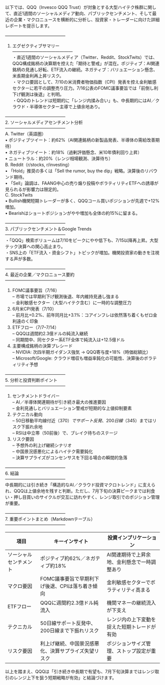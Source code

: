 以下では、QQQ（Invesco QQQ Trust）が対象とする大型ハイテク株群に関して、直近1週間のソーシャルメディア動向、パブリックセンチメント、そして最近の企業・マクロニュースを横断的に分析し、投資家・トレーダーに向けた詳細レポートを提示します。

――――――――――――――  
1. エグゼクティブサマリー  
――――――――――――――  
・直近1週間のソーシャルメディア（Twitter、Reddit、StockTwits）では、QQQ構成銘柄の決算期を控えた「期待と警戒」が混在。ポジティブ：AI関連銘柄の見通し好転、ETF流入の継続。ネガティブ：バリュエーション懸念、米長期金利再上昇リスク。  
・マクロ要因として、7/10の米消費者物価指数（CPI）発表を控え金利敏感セクターに若干の調整売り圧力。7/16公表のFOMC議事要旨では「前倒し利下げ観測は後退」と判明。  
・QQQのトレンドは短期的に「レンジ内揉み合い」も、中長期的にはAI／クラウド・半導体セクター主導で上値余地あり。  

――――――――――――――  
2. ソーシャルメディアセンチメント分析  
――――――――――――――  
A. Twitter（英語圏）  
  • ポジティブツイート：約62%（AI関連銘柄の新製品発表、半導体の需給改善期待）  
  • ネガティブツイート：約18%（過剰評価懸念、米10年債利回り上昇）  
  • ニュートラル：約20%（レンジ相場観測、決算待ち）  
B. Reddit（r/stocks, r/investing）  
  • 「Hold」推奨の多くは「Sell the rumor, buy the dip」戦略。決算後のリバウンド期待。  
  • 「Sell」論調は、FAANG中心の売り煽り投稿やボラティリティETFへの誘導が見られるが影響力は限定的。  
C. StockTwits  
  • Bullish機関短期トレーダーが多く、QQQコール買いポジションが先週で+12%増加。  
  • Bearishはショートポジションがやや増加も全体の約15%に留まる。  

――――――――――――――  
3. パブリックセンチメント＆Google Trends  
――――――――――――――  
・「QQQ」検索ボリュームは7/10をピークにやや低下も、7/15以降再上昇。大型テック決算への関心高止まり。  
・SNS上の「ETF流入・資金シフト」トピックが増加。機関投資家の動きを注視する声が多数。  

――――――――――――――  
4. 最近の企業／マクロニュース要約  
――――――――――――――  
1) FOMC議事要旨（7/16）  
  – 市場では早期利下げ観測後退、年内維持見通し強まる  
  – 金利敏感セクター（大型ハイテク含む）に一時的な調整圧力  
2) 6月米CPI発表（7/10）  
  – 前月比+0.2%、前年同月比+3.1%：コアインフレは依然落ち着くもゼロ金利遠のく印象  
3) ETFフロー（7/7–7/14）  
  – QQQは週間約2.3億ドルの純流入継続  
  – 同期間中、同セクター系ETF全体で純流入は+12.5億ドル  
4) 主要構成銘柄の決算プレシード  
  – NVIDIA: 次四半期ガイダンス強気 → QQQ寄与度+18%（時価総額比）  
  – Microsoft/Google: クラウド増収も増益率鈍化の可能性、決算後のボラティリティ予想  

――――――――――――――  
5. 分析と投資判断ポイント  
――――――――――――――  
1) センチメントドライバー  
  – AI／半導体関連期待が引き続き最大の推進要因  
  – 金利見通しとバリュエーション警戒が短期的な上値抑制要素  
2) テクニカル動向  
  – 50日移動平均線付近（$370）でサポート反発、200日線（$345）まではリスク下振れ余地  
  – RSIは中立帯（50前後）で、ブレイク待ちのステージ  
3) リスク要因  
  – 予想外の利上げ継続シナリオ  
  – 中国景況感悪化によるハイテク需要鈍化  
  – 決算サプライズがコンセンサスを下回る場合の瞬間的急落  

――――――――――――――  
6. 結論  
――――――――――――――  
中長期的には引き続き「構造的なAI／クラウド投資マクロトレンド」に支えられ、QQQは上値余地を残すと判断。ただし、7月下旬の決算ピークまでは利食い・押し目買いのサイクルが交互に訪れやすく、レンジ取引でのポジション管理が重要。  

――――――――――――――  
7. 重要ポイントまとめ（Markdownテーブル）  
――――――――――――――  

| 項目                    | キーインサイト                                    | 投資インプリケーション                         |
|-----------------------|------------------------------------------------|----------------------------------------------|
| ソーシャルセンチメント    | ポジティブ約62%／ネガティブ約18%                   | AI関連期待で上昇余地、金利懸念で一時調整あり       |
| マクロ要因               | FOMC議事要旨で早期利下げ後退、CPIは落ち着き傾向       | 金利敏感セクターでボラティリティ高まる           |
| ETFフロー               | QQQに週間約2.3億ドル純流入                         | 機関マネーの継続流入が下支え                     |
| テクニカル              | 50日線サポート反発中、200日線まで下振れリスク         | レンジ内の上下変動を捉えた短期トレードが有効       |
| リスク要因             | 利上げ継続、中国景況感悪化、決算サプライズ失望リスク     | ポジションサイズ管理、ストップ設定が重要         |

以上を踏まえ、QQQは「引き続き中長期で有望も、7月下旬決算まではレンジ取引のレンジ上下を狙う短期戦略が有効」と結論づけます。